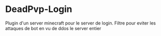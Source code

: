 # DeadPvp-Login

Plugin d'un server minecraft pour le server de login. Filtre pour eviter les attaques de bot en vu de ddos le server entier
